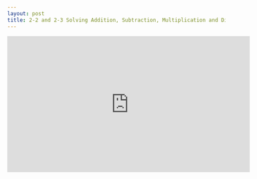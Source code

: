 ```yaml
---
layout: post
title: 2-2 and 2-3 Solving Addition, Subtraction, Multiplication and Division Equations (orange)
---
```

<iframe width="560" height="315" src="https://www.youtube.com/embed/4mewYXCrsv8" frameborder="0" allowfullscreen></iframe>
